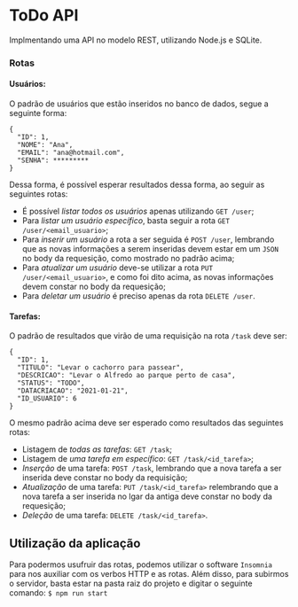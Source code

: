 # ToDo API

Implmentando uma API no modelo REST, utilizando Node.js e SQLite.

### Rotas

#### Usuários:
O padrão de usuários que estão inseridos no banco de dados, segue a seguinte forma:
```
{
  "ID": 1,
  "NOME": "Ana",
  "EMAIL": "ana@hotmail.com",
  "SENHA": *********
}
```
Dessa forma, é possível esperar resultados dessa forma, ao seguir as seguintes rotas:

- É possível *listar todos os usuários* apenas utilizando ```GET /user```;
- Para *listar um usuário específico*, basta seguir a rota ```GET /user/<email_usuario>```;
- Para *inserir um usuário* a rota a ser seguida é ```POST /user```, lembrando que as novas informações a serem inseridas devem estar em um ```JSON``` no body da requesição, como mostrado no padrão acima;
-  Para *atualizar um usuário* deve-se utilizar a rota ```PUT /user/<email_usuario>```, e como foi dito acima, as novas informações devem constar no body da requesição;
-  Para *deletar um usuário* é preciso apenas da rota ```DELETE /user```.

#### Tarefas:

O padrão de resultados que virão de uma requisição na rota ```/task``` deve ser:

```
{
  "ID": 1,
  "TITULO": "Levar o cachorro para passear",
  "DESCRICAO": "Levar o Alfredo ao parque perto de casa",
  "STATUS": "TODO",
  "DATACRIACAO": "2021-01-21",
  "ID_USUARIO": 6
}
```
O mesmo padrão acima deve ser esperado como resultados das seguintes rotas:

- Listagem de *todas as tarefas*: ```GET /task```;
- Listagem de *uma tarefa em específico*: ```GET /task/<id_tarefa>```;
- *Inserção* de uma tarefa: ```POST /task```, lembrando que a nova tarefa a ser inserida deve constar no body da requisição;
- *Atualização* de uma tarefa: ```PUT /task/<id_tarefa>``` relembrando que a nova tarefa a ser inserida no lgar da antiga deve constar no body da requesição;
- *Deleção* de uma tarefa: ```DELETE /task/<id_tarefa>```.

## Utilização da aplicação

Para podermos usufruir das rotas, podemos utilizar o software ```Insomnia``` para nos auxiliar com os verbos HTTP e as rotas. Além disso, para subirmos o servidor, basta estar na pasta raiz do projeto e digitar o seguinte comando:
``` $ npm run start ```





